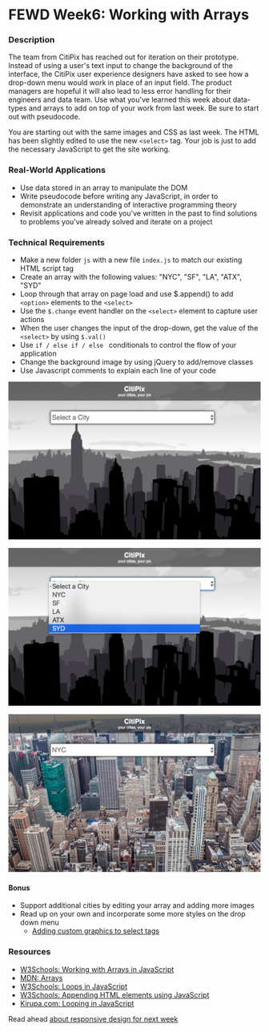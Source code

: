 # FEWD Week6: Working with Arrays

### Description

The team from CitiPix has reached out for iteration on their prototype. Instead of using a user's text input to change the background of the interface, the CitiPix user experience designers have asked to see how a drop-down menu would work in place of an input field. The product managers are hopeful it will also lead to less error handling for their engineers and data team. Use what you've learned this week about data-types and arrays to add on top of your work from last week. Be sure to start out with pseudocode.

You are starting out with the same images and CSS as last week. The HTML has been slightly edited to use the new `<select>` tag. Your job is just to add the necessary JavaScript to get the site working.

### Real-World Applications

- Use data stored in an array to manipulate the DOM
- Write pseudocode before writing any JavaScript, in order to demonstrate an understanding of interactive programming theory
- Revisit applications and code you've written in the past to find solutions to problems you've already solved and iterate on a project

### Technical Requirements

- Make a new folder `js` with a new file `index.js` to match our existing HTML script tag
- Create an array with the following values: "NYC", "SF", "LA", "ATX", "SYD"
- Loop through that array on page load and use $.append() to add `<option>` elements to the `<select>`
- Use the `$.change` event handler on the `<select>` element to capture user actions
- When the user changes the input of the drop-down, get the value of the `<select>` by using `$.val()`
- Use `if / else if / else ` conditionals to control the flow of your application
- Change the background image by using jQuery to add/remove classes
- Use Javascript comments to explain each line of your code

![Deliverable1](starting_materials/citipix_select_solution1.png)

![Deliverable2](starting_materials/citipix_select_solution2.png)

![Deliverable3](starting_materials/citipix_select_solution3.png)

#### Bonus

- Support additional cities by editing your array and adding more images
- Read up on your own and incorporate some more styles on the drop down menu
  - [Adding custom graphics to select tags](http://bavotasan.com/2011/style-select-box-using-only-css/)

### Resources

- [W3Schools: Working with Arrays in JavaScript](http://www.w3schools.com/js/js_arrays.asp)
- [MDN: Arrays](https://developer.mozilla.org/en-US/docs/Web/JavaScript/Reference/Global_Objects/Array)
- [W3Schools: Loops in JavaScript](http://www.w3schools.com/js/js_loop_for.asp)
- [W3Schools: Appending HTML elements using JavaScript](http://www.w3schools.com/jquery/html_append.asp)
- [Kirupa.com: Looping in JavaScript](http://www.kirupa.com/html5/loops_in_javascript.htm)

Read ahead [about responsive design for next week](http://www.smashingmagazine.com/2011/01/12/guidelines-for-responsive-web-design/)
